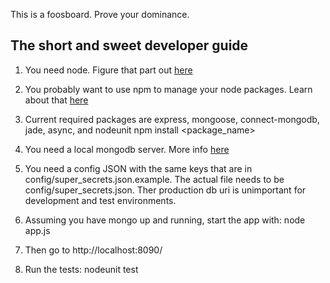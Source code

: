 This is a foosboard. Prove your dominance.

## The short and sweet developer guide

1. You need node. Figure that part out [here](http://nodejs.org/#download)

2. You probably want to use npm to manage your node packages. Learn about that [here](https://github.com/isaacs/npm)

3. Current required packages are express, mongoose, connect-mongodb, jade, async, and nodeunit
        npm install <package_name>

4. You need a local mongodb server. More info [here](http://www.mongodb.org/downloads)

5. You need a config JSON with the same keys that are in config/super_secrets.json.example. The actual file needs to be config/super_secrets.json. Ther production db uri is unimportant for development and test environments.

6. Assuming you have mongo up and running, start the app with:
        node app.js

7. Then go to http://localhost:8090/

8. Run the tests:
        nodeunit test
